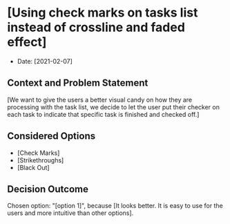 # [Using check marks on tasks list instead of crossline and faded effect]

* Date: [2021-02-07]

## Context and Problem Statement

[We want to give the users a better visual candy on how they are processing with the task list, we decide to let the user put their checker on each task to indicate that specific task is finished and checked off.]

## Considered Options

* [Check Marks]
* [Strikethroughs]
* [Black Out]

## Decision Outcome

Chosen option: "[option 1]", because [It looks better. It is easy to use for the users and more intuitive than other options].

<!-- markdownlint-disable-file MD013 -->
